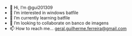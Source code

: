 - 👋 Hi, I’m @gui201309
- 👀 I’m interested in windows batfile
- 🌱 I’m currently learning batfile
- 💞️ I’m looking to collaborate on banco de imagens
- 📫 How to reach me... geral.guilherme.ferreira@gmail.com

<!---
gui201309/gui201309 is a ✨ special ✨ repository because its `README.md` (this file) appears on your GitHub profile.
You can click the Preview link to take a look at your changes.
--->
